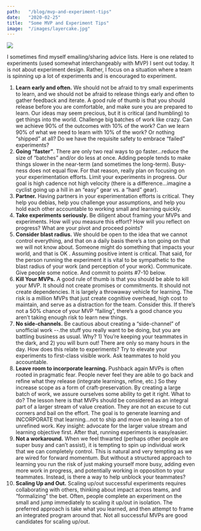 ```yaml
---
path:	"/blog/mvp-and-experiment-tips"
date:	"2020-02-25"
title:	"Some MVP and Experiment Tips"
image:	"/images/layercake.jpg"
---
```




![](/images/layercake.jpg)

I sometimes find myself emailing/sharing advice lists. Here is one related to experiments (used somewhat interchangeably with MVP) I sent out today. It is not about experiment design. Rather, I focus on a situation where a team is spinning up a lot of experiments and is encouraged to experiment. 

1. **Learn early and often.** We should not be afraid to try small experiments to learn, and we should not be afraid to release things early and often to gather feedback and iterate. A good rule of thumb is that you should release before you are comfortable, and make sure you are prepared to learn. Our ideas may seem precious, but it is critical (and humbling) to get things into the world. Challenge big batches of work like crazy. Can we achieve 90% of the outcomes with 10% of the work? Can we learn 90% of what we need to learn with 10% of the work? Or nothing “shipped” at all? Do we have the requisite safety to embrace “failed” experiments?
2. **Going “faster”**. There are only two real ways to go faster…reduce the size of “batches” and/or do less at once. Adding people tends to make things slower in the near-term (and sometimes the long-term). Busy-ness does not equal flow. For that reason, really plan on focusing on your experimentation efforts. Limit your experiments in progress. Our goal is high cadence not high velocity (there is a difference...imagine a cyclist going up a hill in an “easy” gear vs. a “hard” gear). 
3. **Partner.** Having partners in your experimentation efforts is critical. They help you debias, help you challenge your assumptions, and help you hold each other accountable to working small and learning quickly.
4. **Take experiments seriously.** Be diligent about framing your MVPs and experiments. How will you measure this effort? How will you reflect on progress? What are your pivot and proceed points? 
5. **Consider blast radius.** We should be open to the idea that we cannot control everything, and that on a daily basis there’s a ton going on that we will not know about. Someone might do something that impacts your world, and that is OK . Assuming positive intent is critical. That said, for the person running the experiment it is vital to be sympathetic to the blast radius of your work (and perception of your work). Communicate. Give people some notice. And commit to points #7-10 below.
6. **Kill Your MVPs.** A good rule of thumb is that you should be able to kill your MVP. It should not create promises or commitments. It should not create dependencies. It is largely a throwaway vehicle for learning. The risk is a million MVPs that just create cognitive overhead, high cost to maintain, and serve as a distraction for the team. Consider this. If there’s not a 50% chance of your MVP “failing”, there’s a good chance you aren’t taking enough risk to learn new things. 
7. **No side-channels.** Be cautious about creating a “side-channel” of unofficial work --.the stuff you really want to be doing, but you are battling business as usual. Why? 1) You’re keeping your teammates in the dark, and 2) you will burn out! There are only so many hours in the day. How does this relate to experiments? Try to elevate your experiments to first-class visible work. Ask teammates to hold you accountable.
8. **Leave room to incorporate learning.** Pushback again MVPs is often rooted in pragmatic fear. People never feel they are able to go back and refine what they release (integrate learnings, refine, etc.)  So they increase scope as a form of craft-preservation. By creating a large batch of work, we assure ourselves some ability to get it right. What to do? The lesson here is that MVPs should be considered as an integral part of a larger stream of value creation. They are not an excuse to cut corners and bail on the effort. The goal is to generate learning and INCORPORATE that learning...not to ship and move on leaving a ton of unrefined work. Key insight: advocate for the larger value stream and learning objective first. After that, running experiments is easy/easier.
9. **Not a workaround.** When we feel thwarted (perhaps other people are super busy and can’t assist), it is tempting to spin up individual work that we can completely control. This is natural and very tempting as we are wired for forward momentum. But without a structured approach to learning you run the risk of just making yourself more busy, adding even more work in progress, and potentially working in opposition to your teammates. Instead, is there a way to help unblock your teammates?
10. **Scaling Up and Out.** Scaling up/out successful experiments requires collaborating with others, thinking about impact across teams, and “formalizing” the bet. Often, people complete an experiment on the small and jump immediately to scaling it up/out in isolation. The preferred approach is take what you learned, and then attempt to frame an integrated program around that. Not all successful MVPs are good candidates for scaling up/out. 